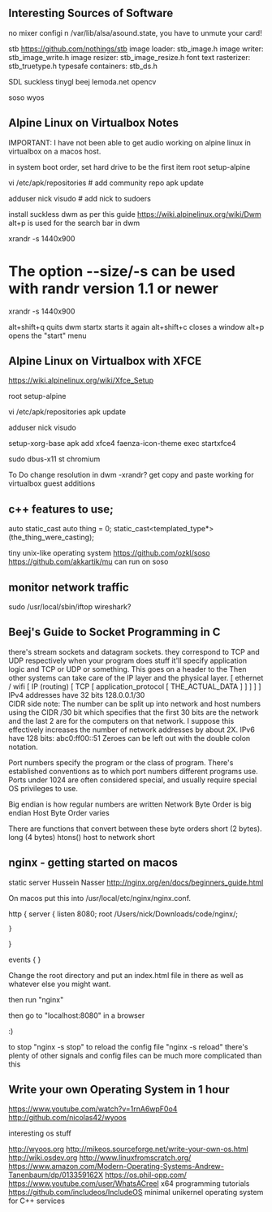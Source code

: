 
Interesting Sources of Software
--------------------------------------------------------------
no mixer configi n /var/lib/alsa/asound.state, you have to unmute your card!
 
stb
https://github.com/nothings/stb
image loader: stb_image.h
image writer: stb_image_write.h
image resizer: stb_image_resize.h
font text rasterizer: stb_truetype.h
typesafe containers: stb_ds.h
 
SDL
suckless
tinygl
beej
lemoda.net
opencv
 
soso
wyos
 
 
Alpine Linux on Virtualbox Notes
--------------------------------------------------------------

IMPORTANT: I have not been able to get audio working on alpine linux in virtualbox 
on a macos host.

 
in system boot order, set hard drive to be the first item
root
setup-alpine
 
vi /etc/apk/repositories # add community repo
apk update
 
adduser nick
visudo # add nick to sudoers
 
install suckless dwm as per this guide
https://wiki.alpinelinux.org/wiki/Dwm
alt+p is used for the search bar in dwm
 
xrandr -s 1440x900
# The option --size/-s can be used with randr version 1.1 or newer
 
xrandr -s 1440x900
 
alt+shift+q quits dwm
startx starts it again
alt+shift+c closes a window
alt+p opens the "start" menu
 
 
 
 

 
 
Alpine Linux on Virtualbox with XFCE
--------------------------------------------------------------
https://wiki.alpinelinux.org/wiki/Xfce_Setup
 
root
setup-alpine
 
vi /etc/apk/repositories
apk update
 
adduser nick
visudo
 
setup-xorg-base 
apk add xfce4 faenza-icon-theme 
exec startxfce4
 
sudo dbus-x11 st chromium 
 
 
To Do
change resolution in dwm -xrandr?
get copy and paste working for virtualbox guest additions



 

 
c++ features to use;
--------------------------------------------------------------
auto
static_cast
auto thing = 0;
static_cast<templated_type*>(the_thing_were_casting);
 
 
tiny unix-like operating system
https://github.com/ozkl/soso
https://github.com/akkartik/mu can run on soso






monitor network traffic
--------------------------------------------------------------
sudo /usr/local/sbin/iftop
wireshark?




 
Beej's Guide to Socket Programming in C
--------------------------------------------------------------
there's stream sockets and datagram sockets.  they correspond to TCP and UDP respectively
when your program does stuff it'll specify application logic and TCP or UDP or something.  This goes on a header to the Then other systems can take care of the IP layer and the physical layer.
[ ethernet / wifi [ IP (routing) [ TCP [ application_protocol [ THE_ACTUAL_DATA ]  ] ] ] ]
IPv4 addresses have 32 bits  128.0.0.1/30  
CIDR side note: The number can be split up into network and host numbers using the CIDR /30 bit which specifies that the first 30 bits are the network and the last 2 are for the computers on that network.  I suppose this effectively increases the number of network addresses by about 2X.
IPv6 have 128 bits: abc0:ff00::51 
Zeroes can be left out with the double colon notation.
 
Port numbers specify the program or the class of program.  There's established conventions as to which port numbers different programs use.  Ports under 1024 are often considered special, and usually require special OS privileges to use.
 
Big endian is how regular numbers are written
Network Byte Order is big endian
Host Byte Order varies
 
There are functions that convert between these byte orders
short (2 bytes).  long (4 bytes)
htons()  host to network short
 



 
nginx - getting started on macos
--------------------------------------------------------------
static server
Hussein Nasser
http://nginx.org/en/docs/beginners_guide.html
 
On macos put this into /usr/local/etc/nginx/nginx.conf.  
 
http {
    server {
        listen 8080;
        root /Users/nick/Downloads/code/nginx/;
 
    }
}
 
events { }
 
Change the root directory and put an index.html file in there as well as whatever else you might want.  
 
then run "nginx"
 
then go to "localhost:8080" in a browser
 
:)
 
to stop "nginx -s stop"
to reload the config file "nginx -s reload"
there's plenty of other signals and config files can be much more complicated than this
 






Write your own Operating System in 1 hour
--------------------------------------------------------------
https://www.youtube.com/watch?v=1rnA6wpF0o4
http://github.com/nicolas42/wyoos

interesting os stuff

http://wyoos.org
http://mikeos.sourceforge.net/write-your-own-os.html
http://wiki.osdev.org
http://www.linuxfromscratch.org/
https://www.amazon.com/Modern-Operating-Systems-Andrew-Tanenbaum/dp/013359162X
https://os.phil-opp.com/
https://www.youtube.com/user/WhatsACreel x64 programming tutorials
https://github.com/includeos/IncludeOS minimal unikernel operating system for C++ services


